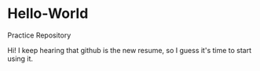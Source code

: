 # Hello-World
Practice Repository

Hi! I keep hearing that github is the new resume, so I guess it's time to start using it.
